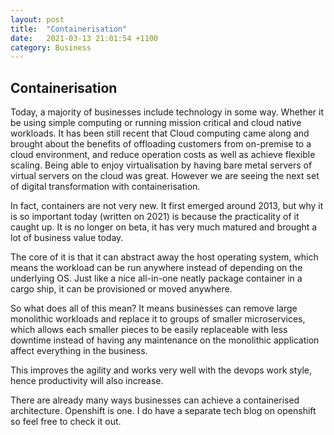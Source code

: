 ```yaml
---
layout: post
title:  "Containerisation"
date:   2021-03-13 21:01:54 +1100
category: Business
---
```

## Containerisation

Today, a majority of businesses include technology in some way. Whether it be using simple computing or running mission critical and cloud native workloads.
It has been still recent that Cloud computing came along and brought about the benefits of offloading customers from on-premise to a cloud environment, and reduce operation costs as well as achieve flexible scaling.
Being able to enjoy virtualisation by having bare metal servers of virtual servers on the cloud was great. However we are seeing the next set of digital transformation with containerisation.

In fact, containers are not very new. It first emerged around 2013, but why it is so important today (written on 2021) is because the practicality of it caught up. It is no longer on beta, it has very much matured and brought a lot of business value today.

The core of it is that it can abstract away the host operating system, which means the workload can be run anywhere instead of depending on the underlying OS. Just like a nice all-in-one neatly package container in a cargo ship, it can be provisioned or moved anywhere.

So what does all of this mean?
It means businesses can remove large monolithic workloads and replace it to groups of smaller microservices, which allows each smaller pieces to be easily replaceable with less downtime instead of having any maintenance on the monolithic application affect everything in the business.

This improves the agility and works very well with the devops work style, hence productivity will also increase.

There are already many ways businesses can achieve a containerised architecture.
Openshift is one. I do have a separate tech blog on openshift so feel free to check it out.